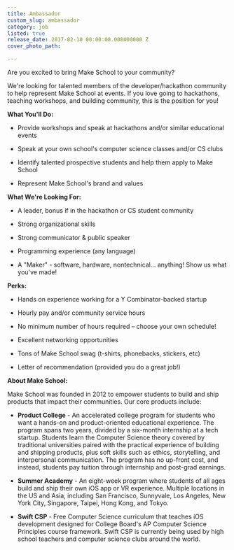 ```yaml
---
title: Ambassador
custom_slug: ambassador
category: job
listed: true
release_date: 2017-02-10 00:00:00.000000000 Z
cover_photo_path: 

---
```

Are you excited to bring Make School to your community?

We're looking for talented members of the developer/hackathon community to help represent Make School at events. If you love going to hackathons, teaching workshops, and building community, this is the position for you!  

<b>What You'll Do:</b>

- Provide workshops and speak at hackathons and/or similar educational events

- Speak at your own school's computer science classes and/or CS clubs

- Identify talented prospective students and help them apply to Make 
School

- Represent Make School's brand and values


<b>What We're Looking For:</b>

- A leader, bonus if in the hackathon or CS student community

- Strong organizational skills

- Strong communicator & public speaker

- Programming experience (any language)

- A "Maker" - software, hardware, nontechnical... anything! Show us what you've made!


<b>Perks:</b>

- Hands on experience working for a Y Combinator-backed startup

- Hourly pay and/or community service hours

- No minimum number of hours required – choose your own schedule! 

- Excellent networking opportunities

- Tons of Make School swag (t-shirts, phonebacks, stickers, etc)

- Letter of recommendation (provided you do a great job!)


<b>About Make School:</b>

Make School was founded in 2012 to empower students to build and ship products that impact their communities. Our core products include:

- <b>Product College</b> - An accelerated college program for students who want a hands-on and product-oriented educational experience. The program spans two years, divided by a six-month internship at a tech startup. Students learn the Computer Science theory covered by traditional universities paired with the practical experience of building and shipping products, plus soft skills such as ethics, storytelling, and interpersonal communication. The program has no up-front cost, and instead, students pay tuition through internship and post-grad earnings.

- <b>Summer Academy</b> - An eight-week program where students of all ages build and ship their own iOS app or VR experience. Multiple locations in the US and Asia, including San Francisco, Sunnyvale, Los Angeles, New York City, Singapore, Taipei, Hong Kong, and Tokyo.

- <b>Swift CSP</b> - Free Computer Science curriculum that teaches iOS development designed for College Board's AP Computer Science Principles course framework. Swift CSP is currently being used by high school teachers and computer science clubs around the world.